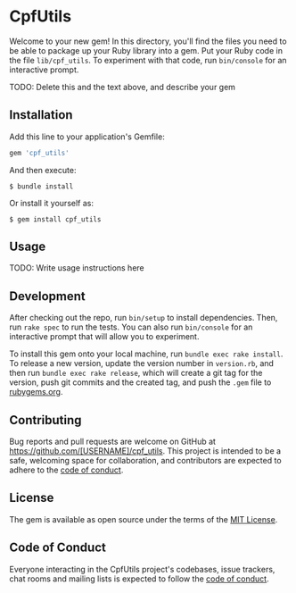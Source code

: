 # CpfUtils

Welcome to your new gem! In this directory, you'll find the files you need to be able to package up your Ruby library into a gem. Put your Ruby code in the file `lib/cpf_utils`. To experiment with that code, run `bin/console` for an interactive prompt.

TODO: Delete this and the text above, and describe your gem

## Installation

Add this line to your application's Gemfile:

```ruby
gem 'cpf_utils'
```

And then execute:

    $ bundle install

Or install it yourself as:

    $ gem install cpf_utils

## Usage

TODO: Write usage instructions here

## Development

After checking out the repo, run `bin/setup` to install dependencies. Then, run `rake spec` to run the tests. You can also run `bin/console` for an interactive prompt that will allow you to experiment.

To install this gem onto your local machine, run `bundle exec rake install`. To release a new version, update the version number in `version.rb`, and then run `bundle exec rake release`, which will create a git tag for the version, push git commits and the created tag, and push the `.gem` file to [rubygems.org](https://rubygems.org).

## Contributing

Bug reports and pull requests are welcome on GitHub at https://github.com/[USERNAME]/cpf_utils. This project is intended to be a safe, welcoming space for collaboration, and contributors are expected to adhere to the [code of conduct](https://github.com/[USERNAME]/cpf_utils/blob/main/CODE_OF_CONDUCT.md).

## License

The gem is available as open source under the terms of the [MIT License](https://opensource.org/licenses/MIT).

## Code of Conduct

Everyone interacting in the CpfUtils project's codebases, issue trackers, chat rooms and mailing lists is expected to follow the [code of conduct](https://github.com/[USERNAME]/cpf_utils/blob/main/CODE_OF_CONDUCT.md).
